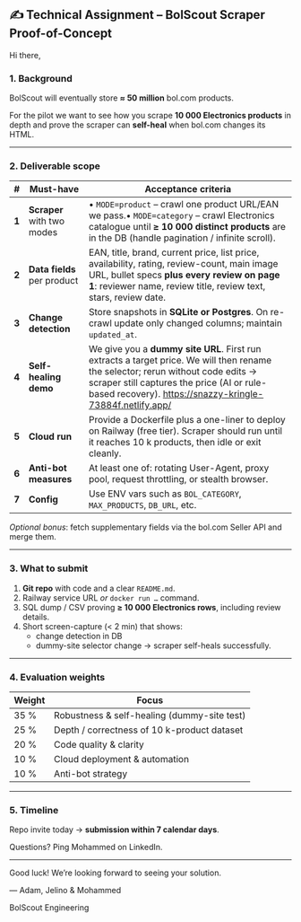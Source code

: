 ## ✍️ Technical Assignment – BolScout Scraper Proof-of-Concept

Hi there,

### 1. Background

BolScout will eventually store **≈ 50 million** bol.com products.

For the pilot we want to see how you scrape **10 000 Electronics products** in depth and prove the scraper can **self-heal** when bol.com changes its HTML.

---

### 2. Deliverable scope

| # | Must-have | Acceptance criteria |
| --- | --- | --- |
| **1** | **Scraper** with two modes | • `MODE=product` – crawl one product URL/EAN we pass.• `MODE=category` – crawl Electronics catalogue until **≥ 10 000 distinct products** are in the DB (handle pagination / infinite scroll). |
| **2** | **Data fields** per product | EAN, title, brand, current price, list price, availability, rating, review-count, main image URL, bullet specs **plus every review on page 1**: reviewer name, review title, review text, stars, review date. |
| **3** | **Change detection** | Store snapshots in **SQLite or Postgres**. On re-crawl update only changed columns; maintain `updated_at`. |
| **4** | **Self-healing demo** | We give you a **dummy site URL**. First run extracts a target price. We will then rename the selector; rerun without code edits → scraper still captures the price (AI or rule-based recovery). https://snazzy-kringle-73884f.netlify.app/ |
| **5** | **Cloud run** | Provide a Dockerfile plus a one-liner to deploy on Railway (free tier). Scraper should run until it reaches 10 k products, then idle or exit cleanly. |
| **6** | **Anti-bot measures** | At least one of: rotating User-Agent, proxy pool, request throttling, or stealth browser. |
| **7** | **Config** | Use ENV vars such as `BOL_CATEGORY`, `MAX_PRODUCTS`, `DB_URL`, etc. |

*Optional bonus*: fetch supplementary fields via the bol.com Seller API and merge them.

---

### 3. What to submit

1. **Git repo** with code and a clear `README.md`.
2. Railway service URL *or* `docker run …` command.
3. SQL dump / CSV proving **≥ 10 000 Electronics rows**, including review details.
4. Short screen-capture (< 2 min) that shows:
    - change detection in DB
    - dummy-site selector change → scraper self-heals successfully.

---

### 4. Evaluation weights

| Weight | Focus |
| --- | --- |
| 35 % | Robustness & self-healing (dummy-site test) |
| 25 % | Depth / correctness of 10 k-product dataset |
| 20 % | Code quality & clarity |
| 10 % | Cloud deployment & automation |
| 10 % | Anti-bot strategy |

---

### 5. Timeline

Repo invite today → **submission within 7 calendar days**.

Questions? Ping Mohammed on LinkedIn.

---

Good luck! We’re looking forward to seeing your solution.

— Adam, Jelino & Mohammed

BolScout Engineering
